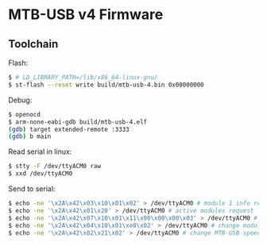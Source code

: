 # MTB-USB v4 Firmware

## Toolchain

Flash:

```bash
$ # LD_LIBRARY_PATH=/lib/x86_64-linux-gnu/
$ st-flash --reset write build/mtb-usb-4.bin 0x08000000
```

Debug:

```bash
$ openocd
$ arm-none-eabi-gdb build/mtb-usb-4.elf
(gdb) target extended-remote :3333
(gdb) b main
```

Read serial in linux:

```bash
$ stty -F /dev/ttyACM0 raw
$ xxd /dev/ttyACM0
```

Send to serial:

```bash
$ echo -ne '\x2A\x42\x03\x10\x01\x02' > /dev/ttyACM0 # module 1 info request
$ echo -ne '\x2A\x42\x01\x20' > /dev/ttyACM0 # active modules request
$ echo -ne '\x2A\x42\x07\x10\x01\x11\x00\x00\x00\x03' > /dev/ttyACM0 # set outputs of module 1 to 0x0003
$ echo -ne '\x2A\x42\x04\x10\x01\xe0\x02' > /dev/ttyACM0 # change module 1 speed
$ echo -ne '\x2A\x42\x02\x21\x02' > /dev/ttyACM0 # change MTB-USB speed
```
